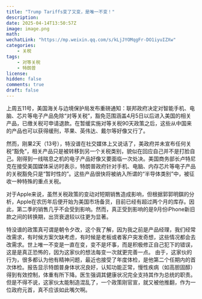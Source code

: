```yaml
---
title: "Trump Tariffs变了又变，是唯一不变！"
description: 
date: 2025-04-14T13:50:57Z
image: image.png
math: 
wechatLink: "https://mp.weixin.qq.com/s/kLjJYOMqgFr-DO1iyuIZXw"
categories:
    - 关税
tags:
    - 对等关税
    - 特朗普
license: 
hidden: false
comments: true
draft: false
---
```


上周五11号，美国海关与边境保护局发布重磅通知：联邦政府决定对智能手机、电脑、芯片等电子产品免除“对等关税”，豁免范围涵盖4月5日以后进入美国的相关产品，已缴关税可申请退款。在暂缓实施对等关税90天政策之后，这些从中国来的产品也可以获得缓刑，苹果、英伟达、戴尔等好像又行了。

然而，刚果2天（13号），特没谱在社交媒体上又说话了，美政府并未宣布任何关税“豁免”，相关产品只是被转移到另一个关税类别，貌似在回应自己并不是打脸自己。刚得到一线喘息之机的电子产品好像又要面临一次处决。美国商务部长卢特尼克在接受美国媒体采访时表示，特朗普政府针对手机、电脑、内存芯片等电子产品的关税豁免只是“暂时性的”。这些产品很快将被纳入所谓的“半导体类别”中，被征收一种特殊的重点关税。

对于Apple来说，虽然关税政策的变动对短期销售造成影响，但根据郭郭明錤的分析，Apple在农历年后便开始为美国市场备货，目前已经有超过两个月的库存。因此，第二季的销售几乎不会受到影响。然而，真正受到影响的是9月份iPhone新旧款之间的转换期，出货衰退较以往更为显著。

特没谱的政策真可谓是朝令夕改，这个我了解，因为我之前是产品经理，我们经常改需求，有时候方案欠缺考虑，有时候是老板或者客户突发奇想，这些情况都会去改需求。世上唯一不变是一直在变，变不是坏事，而是积极修正自己犯下的错误，这是是真正恐怖的，因为这家伙的想法每变一次就更完善一点。
由于，这家伙的行为，很多都认为他有精神问题，最近也接受了年度体检，是他第二个任期内的首次体检。报告显示特朗普身体状况良好，认知功能正常，慢性疾病（如高胆固醇）得到有效控制，体重有所下降。医生强调其健康状况完全支持其作为总统的职责。但是不得不说，这家伙太能制造混乱了，一个政策刚官宣，就又被他推翻，作为一位政府元首，真不应该如此嘴欠啊。
